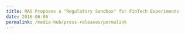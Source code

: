 ```yaml
---
title: MAS Proposes a "Regulatory Sandbox" for FinTech Experiments
date: 2016-06-06
permalink: /media-hub/press-releases/permalink
---
```

